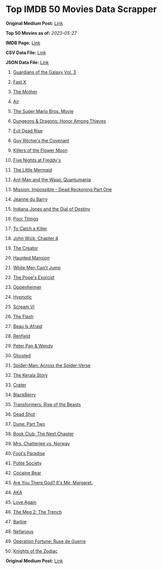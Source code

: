 # Top IMDB 50 Movies Data Scrapper

**Original Medium Post:** [Link](https://medium.com/@nishantsahoo/which-movie-should-i-watch-5c83a3c0f5b1) 

**Top 50 Movies as of:** _2023-05-27_

**IMDB Page:** [Link](http://www.imdb.com/search/title?release_date=2023,2023&title_type=feature)

**CSV Data File:** [Link](/Data/data.csv)

**JSON Data File:** [Link](/Data/data.json)

1. [Guardians of the Galaxy Vol. 3](https://www.imdb.com/title/tt6791350/?ref_=adv_li_tt)

2. [Fast X](https://www.imdb.com/title/tt5433140/?ref_=adv_li_tt)

3. [The Mother](https://www.imdb.com/title/tt6968614/?ref_=adv_li_tt)

4. [Air](https://www.imdb.com/title/tt16419074/?ref_=adv_li_tt)

5. [The Super Mario Bros. Movie](https://www.imdb.com/title/tt6718170/?ref_=adv_li_tt)

6. [Dungeons & Dragons: Honor Among Thieves](https://www.imdb.com/title/tt2906216/?ref_=adv_li_tt)

7. [Evil Dead Rise](https://www.imdb.com/title/tt13345606/?ref_=adv_li_tt)

8. [Guy Ritchie's the Covenant](https://www.imdb.com/title/tt4873118/?ref_=adv_li_tt)

9. [Killers of the Flower Moon](https://www.imdb.com/title/tt5537002/?ref_=adv_li_tt)

10. [Five Nights at Freddy's](https://www.imdb.com/title/tt4589218/?ref_=adv_li_tt)

11. [The Little Mermaid](https://www.imdb.com/title/tt5971474/?ref_=adv_li_tt)

12. [Ant-Man and the Wasp: Quantumania](https://www.imdb.com/title/tt10954600/?ref_=adv_li_tt)

13. [Mission: Impossible - Dead Reckoning Part One](https://www.imdb.com/title/tt9603212/?ref_=adv_li_tt)

14. [Jeanne du Barry](https://www.imdb.com/title/tt17277414/?ref_=adv_li_tt)

15. [Indiana Jones and the Dial of Destiny](https://www.imdb.com/title/tt1462764/?ref_=adv_li_tt)

16. [Poor Things](https://www.imdb.com/title/tt14230458/?ref_=adv_li_tt)

17. [To Catch a Killer](https://www.imdb.com/title/tt10275534/?ref_=adv_li_tt)

18. [John Wick: Chapter 4](https://www.imdb.com/title/tt10366206/?ref_=adv_li_tt)

19. [The Creator](https://www.imdb.com/title/tt11858890/?ref_=adv_li_tt)

20. [Haunted Mansion](https://www.imdb.com/title/tt1695843/?ref_=adv_li_tt)

21. [White Men Can't Jump](https://www.imdb.com/title/tt6436620/?ref_=adv_li_tt)

22. [The Pope's Exorcist](https://www.imdb.com/title/tt13375076/?ref_=adv_li_tt)

23. [Oppenheimer](https://www.imdb.com/title/tt15398776/?ref_=adv_li_tt)

24. [Hypnotic](https://www.imdb.com/title/tt8080204/?ref_=adv_li_tt)

25. [Scream VI](https://www.imdb.com/title/tt17663992/?ref_=adv_li_tt)

26. [The Flash](https://www.imdb.com/title/tt0439572/?ref_=adv_li_tt)

27. [Beau Is Afraid](https://www.imdb.com/title/tt13521006/?ref_=adv_li_tt)

28. [Renfield](https://www.imdb.com/title/tt11358390/?ref_=adv_li_tt)

29. [Peter Pan & Wendy](https://www.imdb.com/title/tt5635026/?ref_=adv_li_tt)

30. [Ghosted](https://www.imdb.com/title/tt15326988/?ref_=adv_li_tt)

31. [Spider-Man: Across the Spider-Verse](https://www.imdb.com/title/tt9362722/?ref_=adv_li_tt)

32. [The Kerala Story](https://www.imdb.com/title/tt24268454/?ref_=adv_li_tt)

33. [Crater](https://www.imdb.com/title/tt5264838/?ref_=adv_li_tt)

34. [BlackBerry](https://www.imdb.com/title/tt21867434/?ref_=adv_li_tt)

35. [Transformers: Rise of the Beasts](https://www.imdb.com/title/tt5090568/?ref_=adv_li_tt)

36. [Dead Shot](https://www.imdb.com/title/tt8019518/?ref_=adv_li_tt)

37. [Dune: Part Two](https://www.imdb.com/title/tt15239678/?ref_=adv_li_tt)

38. [Book Club: The Next Chapter](https://www.imdb.com/title/tt20768712/?ref_=adv_li_tt)

39. [Mrs. Chatterjee vs. Norway](https://www.imdb.com/title/tt14295590/?ref_=adv_li_tt)

40. [Fool's Paradise](https://www.imdb.com/title/tt9013340/?ref_=adv_li_tt)

41. [Polite Society](https://www.imdb.com/title/tt18257464/?ref_=adv_li_tt)

42. [Cocaine Bear](https://www.imdb.com/title/tt14209916/?ref_=adv_li_tt)

43. [Are You There God? It's Me, Margaret.](https://www.imdb.com/title/tt9185206/?ref_=adv_li_tt)

44. [AKA](https://www.imdb.com/title/tt27197387/?ref_=adv_li_tt)

45. [Love Again](https://www.imdb.com/title/tt10276482/?ref_=adv_li_tt)

46. [The Meg 2: The Trench](https://www.imdb.com/title/tt9224104/?ref_=adv_li_tt)

47. [Barbie](https://www.imdb.com/title/tt1517268/?ref_=adv_li_tt)

48. [Nefarious](https://www.imdb.com/title/tt14537248/?ref_=adv_li_tt)

49. [Operation Fortune: Ruse de Guerre](https://www.imdb.com/title/tt7985704/?ref_=adv_li_tt)

50. [Knights of the Zodiac](https://www.imdb.com/title/tt6528290/?ref_=adv_li_tt)

**Original Medium Post:** [Link](https://medium.com/@nishantsahoo/which-movie-should-i-watch-5c83a3c0f5b1) 

